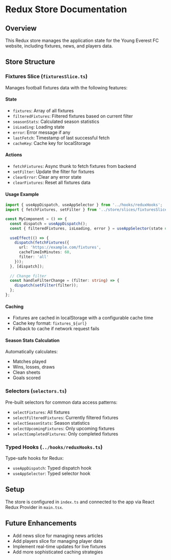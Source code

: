 # Redux Store Documentation

## Overview
This Redux store manages the application state for the Young Everest FC website, including fixtures, news, and players data.

## Store Structure

### Fixtures Slice (`fixturesSlice.ts`)
Manages football fixtures data with the following features:

#### State
- `fixtures`: Array of all fixtures
- `filteredFixtures`: Filtered fixtures based on current filter
- `seasonStats`: Calculated season statistics
- `isLoading`: Loading state
- `error`: Error message if any
- `lastFetch`: Timestamp of last successful fetch
- `cacheKey`: Cache key for localStorage

#### Actions
- `fetchFixtures`: Async thunk to fetch fixtures from backend
- `setFilter`: Update the filter for fixtures
- `clearError`: Clear any error state
- `clearFixtures`: Reset all fixtures data

#### Usage Example
```typescript
import { useAppDispatch, useAppSelector } from '../hooks/reduxHooks';
import { fetchFixtures, setFilter } from '../store/slices/fixturesSlice';

const MyComponent = () => {
  const dispatch = useAppDispatch();
  const { filteredFixtures, isLoading, error } = useAppSelector(state => state.fixtures);
  
  useEffect(() => {
    dispatch(fetchFixtures({
      url: 'https://example.com/fixtures',
      cacheTimeInMinutes: 60,
      filter: 'all'
    }));
  }, [dispatch]);
  
  // Change filter
  const handleFilterChange = (filter: string) => {
    dispatch(setFilter(filter));
  };
};
```

#### Caching
- Fixtures are cached in localStorage with a configurable cache time
- Cache key format: `fixtures_${url}`
- Fallback to cache if network request fails

#### Season Stats Calculation
Automatically calculates:
- Matches played
- Wins, losses, draws
- Clean sheets
- Goals scored

### Selectors (`selectors.ts`)
Pre-built selectors for common data access patterns:
- `selectFixtures`: All fixtures
- `selectFilteredFixtures`: Currently filtered fixtures
- `selectSeasonStats`: Season statistics
- `selectUpcomingFixtures`: Only upcoming fixtures
- `selectCompletedFixtures`: Only completed fixtures

### Typed Hooks (`../hooks/reduxHooks.ts`)
Type-safe hooks for Redux:
- `useAppDispatch`: Typed dispatch hook
- `useAppSelector`: Typed selector hook

## Setup
The store is configured in `index.ts` and connected to the app via React Redux Provider in `main.tsx`.

## Future Enhancements
- Add news slice for managing news articles
- Add players slice for managing player data
- Implement real-time updates for live fixtures
- Add more sophisticated caching strategies